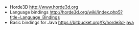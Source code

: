 
* Horde3D http://www.horde3d.org
* Language bindings http://horde3d.org/wiki/index.php5?title=Language_Bindings
* Basic bindings for Java https://bitbucket.org/fk/horde3d-java